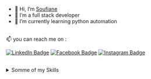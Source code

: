 - 👋 Hi, I’m <a href="https://github.com/Soufiane-Majdar">Soufiane</a>
- 👀 I’m a full stack developer
- 📙 I’m currently learning python automation
<br>
📫 you can reach me on  :


[![LinkedIn Badge](https://img.shields.io/badge/LinkedIn-Profile-informational?style=flat&logo=linkedin&logoColor=white&color=0D76A8)](https://www.linkedin.com/in/soufiane-majdar-47613719a/)
[![Facebook Badge](https://img.shields.io/badge/Facebook-1877F2?style=flat&logo=facebook&logoColor=white)](https://www.facebook.com/soufiane.dmj/)
[![Instagram Badge](https://img.shields.io/badge/Instagram-E4405F?style=flat&logo=instagram&logoColor=white)](https://www.instagram.com/dev_hacks/)

<br>
<!---
Soufiane-Majdar/Soufiane-Majdar is a ✨ special ✨ repository because its `README.md` (this file) appears on your GitHub profile.
You can click the Preview link to take a look at your changes.
--->



<details>
<summary>Somme of my Skills</summary>
  <br>

![](https://img.shields.io/badge/C%23-239120?style=for-the-badge&logo=c-sharp&logoColor=white)
![](https://img.shields.io/badge/Python-14354C?style=for-the-badge&logo=python&logoColor=white)
![](https://img.shields.io/badge/PHP-777BB4?style=for-the-badge&logo=php&logoColor=white)
![](https://img.shields.io/badge/Java-ED8B00?style=for-the-badge&logo=java&logoColor=white)
![](https://img.shields.io/badge/JavaScript-F7DF1E?style=for-the-badge&logo=javascript&logoColor=black)
![](https://img.shields.io/badge/HTML-239120?style=for-the-badge&logo=html5&logoColor=white)
![](https://img.shields.io/badge/.NET-5C2D91?style=for-the-badge&logo=.net&logoColor=white)
![](https://img.shields.io/badge/React-20232A?style=for-the-badge&logo=react&logoColor=61DAFB)
![](https://img.shields.io/badge/MySQL-00000F?style=for-the-badge&logo=mysql&logoColor=white)
</details>
<br>
